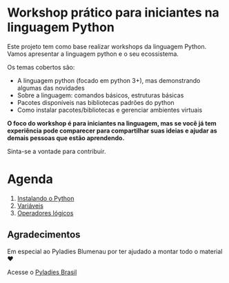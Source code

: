 # Workshop prático para iniciantes na linguagem Python

Este projeto tem como base realizar workshops da linguagem Python. Vamos apresentar a linguagem python e o seu ecossistema.

Os temas cobertos são:
- A linguagem python (focado em python 3+), mas demonstrando algumas das novidades
- Sobre a linguagem: comandos básicos, estruturas básicas
- Pacotes disponíveis nas bibliotecas padrões do python
- Como instalar pacotes/bibliotecas e gerenciar ambientes virtuais

**O foco do workshop é para iniciantes na linguagem, mas se você já tem experiência pode comparecer para compartilhar suas ideias e ajudar as demais pessoas que estão aprendendo.**

Sinta-se a vontade para contribuir.

# Agenda

1. [Instalando o Python](/instalacao)
2. [Variáveis](/variaveis)
2. [Operadores lógicos](/operadores-logicos)

## Agradecimentos

Em especial ao Pyladies Blumenau por ter ajudado a montar todo o material :heart:

Acesse o [Pyladies Brasil](http://brasil.pyladies.com/)

